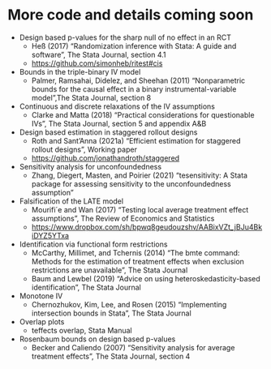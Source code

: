 # More code and details coming soon 

- Design based p-values for the sharp null of no effect in an RCT
  - Heß (2017) “Randomization inference with Stata: A guide and software”, The Stata Journal, section 4.1
  -  https://github.com/simonheb/ritest#cis
- Bounds in the triple-binary IV model
  - Palmer, Ramsahai, Didelez, and Sheehan (2011) “Nonparametric bounds for the causal effect in a binary instrumental-variable model”,The Stata Journal, section 8
- Continuous and discrete relaxations of the IV assumptions
  - Clarke and Matta (2018) “Practical considerations for questionable IVs”, The Stata Journal, section 5 and appendix A&B
- Design based estimation in staggered rollout designs
  - Roth and Sant’Anna (2021a) “Efficient estimation for staggered rollout designs”, Working paper
  - https://github.com/jonathandroth/staggered 
- Sensitivity analysis for unconfoundedness
  - Zhang, Diegert, Masten, and Poirier (2021) “tesensitivity: A Stata package for assessing sensitivity to the unconfoundedness assumption”
- Falsification of the LATE model
  - Mourifi´e and Wan (2017) “Testing local average treatment effect assumptions”, The Review of Economics and Statistics
  -  https://www.dropbox.com/sh/bpwq8geudouzshv/AABixVZt_jBJu4BkiDYZ5YTxa
- Identification via functional form restrictions
  - McCarthy, Millimet, and Tchernis (2014) “The bmte command: Methods for the estimation of treatment effects when exclusion restrictions are unavailable”, The Stata Journal
  - Baum and Lewbel (2019) “Advice on using heteroskedasticity-based identification”, The Stata Journal
- Monotone IV
  - Chernozhukov, Kim, Lee, and Rosen (2015) “Implementing intersection bounds in Stata”, The Stata Journal
- Overlap plots
  - teffects overlap, Stata Manual
- Rosenbaum bounds on design based p-values
  - Becker and Caliendo (2007) “Sensitivity analysis for average treatment effects”, The Stata Journal, section 4 

